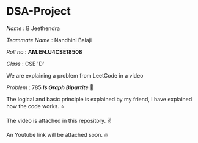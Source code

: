 # DSA-Project

*Name* : B Jeethendra

*Teammate Name* : Nandhini Balaji

*Roll no* : **AM.EN.U4CSE18508**

*Class* : CSE 'D'

We are explaining a problem from LeetCode in a video 

*Problem* : 785 ***Is Graph Bipartite*** :raised_hands:

The logical and basic principle is explained by my friend, I have explained how the code works. :star:

The video is attached in this repository. :v:

An Youtube link will be attached soon. :fire:


